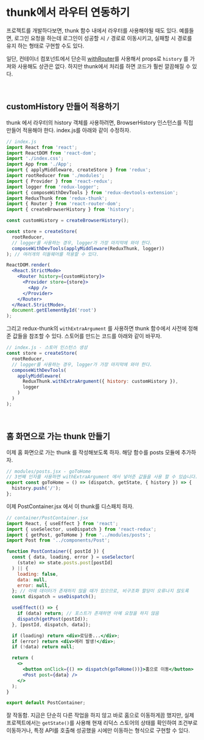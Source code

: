 # thunk에서 라우터 연동하기

프로젝트를 개발하다보면, thunk 함수 내에서 라우터를 사용해야될 때도 있다. 예를들면, 로그인 요청을 하는데 로그인이 성공할 시 `/` 경로로 이동시키고, 실패할 시 경로를 유지 하는 형태로 구현할 수도 있다.

일단, 컨테이너 컴포넌트에서 단순히 [withRouter](https://github.com/ReactTraining/react-router/blob/master/packages/react-router/docs/api/withRouter.md)를 사용해서 props로 `history` 를 가져와 사용해도 상관은 없다. 하지만 thunk에서 처리를 하면 코드가 훨씬 깔끔해질 수 있다.

<br/>

## customHistory 만들어 적용하기

thunk 에서 라우터의 history 객체를 사용하려면, BrowserHistory 인스턴스를 직접 만들어 적용해야 한다. index.js를 아래와 같이 수정하자.

```jsx
// index.js
import React from 'react';
import ReactDOM from 'react-dom';
import './index.css';
import App from './App';
import { applyMiddleware, createStore } from 'redux';
import rootReducer from './modules';
import { Provider } from 'react-redux';
import logger from 'redux-logger';
import { composeWithDevTools } from 'redux-devtools-extension';
import ReduxThunk from 'redux-thunk';
import { Router } from 'react-router-dom';
import { createBrowserHistory } from 'history';

const customHistory = createBrowserHistory();

const store = createStore(
  rootReducer,
  // logger를 사용하는 경우, logger가 가장 마지막에 와야 한다.
  composeWithDevTools(applyMiddleware(ReduxThunk, logger))
); // 여러개의 미들웨어를 적용할 수 있다.

ReactDOM.render(
  <React.StrictMode>
    <Router history={customHistory}>
      <Provider store={store}>
        <App />
      </Provider>
    </Router>
  </React.StrictMode>,
  document.getElementById('root')
);
```

그리고 redux-thunk의 `withExtraArgument` 를 사용하면 thunk 함수에서 사전에 정해준 값들을 참조할 수 있다. 스토어를 만드는 코드를 아래와 같이 바꾸자.

```jsx
// index.js - 스토어 인스턴스 생성
const store = createStore(
  rootReducer,
  // logger를 사용하는 경우, logger가 가장 마지막에 와야 한다.
  composeWithDevTools(
    applyMiddleware(
      ReduxThunk.withExtraArgument({ history: customHistory }),
      logger
    )
  )
);
```

<br/>

## 홈 화면으로 가는 thunk 만들기

이제 홈 화면으로 가는 thunk 를 작성해보도록 하자. 해당 함수를 posts 모듈에 추가하자.

```jsx
// modules/posts.jsx - goToHome
// 3번째 인자를 사용하면 withExtraArgument 에서 넣어준 값들을 사용 할 수 있습니다.
export const goToHome = () => (dispatch, getState, { history }) => {
  history.push('/');
};
```

이제 PostContainer.jsx 에서 이 thunk를 디스패치 하자.

```jsx
// container/PostContainer.jsx
import React, { useEffect } from 'react';
import { useSelector, useDispatch } from 'react-redux';
import { getPost, goToHome } from '../modules/posts';
import Post from '../components/Post';

function PostContainer({ postId }) {
  const { data, loading, error } = useSelector(
    (state) => state.posts.post[postId]
  ) || {
    loading: false,
    data: null,
    error: null,
  }; // 아예 데이터가 존재하지 않을 때가 있으므로, 비구조화 할당이 오류나지 않도록
  const dispatch = useDispatch();

  useEffect(() => {
    if (data) return; // 포스트가 존재하면 아예 요청을 하지 않음
    dispatch(getPost(postId));
  }, [postId, dispatch, data]);

  if (loading) return <div>로딩중...</div>;
  if (error) return <div>에러 발생!</div>;
  if (!data) return null;

  return (
    <>
      <button onClick={() => dispatch(goToHome())}>홈으로 이동</button>
      <Post post={data} />
    </>
  );
}

export default PostContainer;
```

잘 작동함. 지금은 단순히 다른 작업을 하지 않고 바로 홈으로 이동하게끔 했지만, 실제 프로젝트에서는 `getState()`를 사용해 현재 리덕스 스토어의 상태를 확인하여 조건부로 이동하거나, 특정 API를 호출해 성공했을 시에만 이동하는 형식으로 구현할 수 있다.

